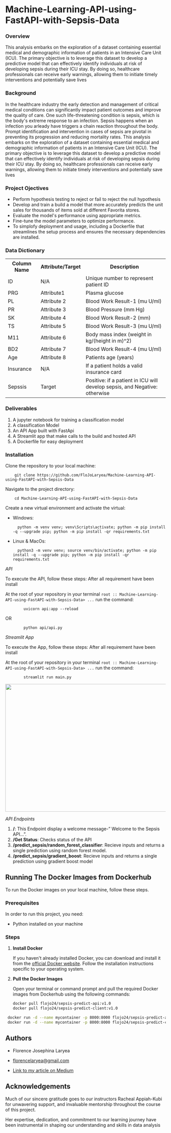 # Machine-Learning-API-using-FastAPI-with-Sepsis-Data



### Overview
This analysis embarks on the exploration of a dataset containing essential medical and demographic information of patients in an Intensive Care Unit (ICU). The primary objective is to leverage this dataset to develop a predictive model that can effectively identify individuals at risk of developing sepsis during their ICU stay. By doing so, healthcare professionals can receive early warnings, allowing them to initiate timely interventions and potentially save lives






### Background
In the healthcare industry the early detection and management of critical medical conditions can significantly impact patient outcomes and improve the quality of care. One such life-threatening condition is sepsis, which is the body's extreme response to an infection. Sepsis happens when an infection you arleady have triggers a chain reaction throughout the body. Prompt identification and intervention in cases of sepsis are pivotal in preventing its progression and reducing mortality rates. This analysis embarks on the exploration of a dataset containing essential medical and demographic information of patients in an Intensive Care Unit (ICU). The primary objective is to leverage this dataset to develop a predictive model that can effectively identify individuals at risk of developing sepsis during their ICU stay. By doing so, healthcare professionals can receive early warnings, allowing them to initiate timely interventions and potentially save lives


### Project Ojectives
- Perform hypothesis testing to reject or fail to reject the null hypothesis
- Develop and train a build a model that more accurately predicts the unit sales for thousands of items sold at different Favorita stores.
- Evaluate the model's performance using appropriate metrics.
- Fine-tune the model parameters to optimize performance.
- To simplofy deployment and usage, including a Dockerfile that streamlines the setup process and ensures the necessary dependencies are installed.




### Data Dictionary
<table>
  <tr>
    <th>Column Name</th>
    <th>Attribute/Target</th>
    <th>Description</th>
  </tr>
  <tr>
    <td>ID</td>
    <td>N/A</td>
    <td>Unique number to represent patient ID</td>
  </tr>
  <tr>
    <td>PRG</td>
    <td>Attribute1</td>
    <td>Plasma glucose</td>
  </tr>
  <tr>
    <td>PL</td>
    <td>Attribute 2</td>
    <td>Blood Work Result-1 (mu U/ml)</td>
  </tr>
  <tr>
    <td>PR</td>
    <td>Attribute 3</td>
    <td>Blood Pressure (mm Hg)</td>
  </tr>
  <tr>
    <td>SK</td>
    <td>Attribute 4</td>
    <td>Blood Work Result-2 (mm)</td>
  </tr>
  <tr>
    <td>TS</td>
    <td>Attribute 5</td>
    <td>Blood Work Result-3 (mu U/ml)</td>
  </tr>
  <tr>
    <td>M11</td>
    <td>Attribute 6</td>
    <td>Body mass index (weight in kg/(height in m)^2)</td>
  </tr>
  <tr>
    <td>BD2</td>
    <td>Attribute 7</td>
    <td>Blood Work Result-4 (mu U/ml)</td>
  </tr>
  <tr>
    <td>Age</td>
    <td>Attribute 8</td>
    <td>Patients age (years)</td>
  </tr>
  <tr>
    <td>Insurance</td>
    <td>N/A</td>
    <td>If a patient holds a valid insurance card</td>
  </tr>
  <tr>
    <td>Sepssis</td>
    <td>Target</td>
    <td>Positive: if a patient in ICU will develop sepsis, and Negative: otherwise</td>
  </tr>
</table>


### Deliverables 
1. A jupyter notebook for training a classification model
2. A classification Model
3. An API App built with FastApi
4. A Streamlit app that make calls to the build and hosted API
5. A Dockerfile for easy deployment 



### Installation 
Clone the repository to your local machine:


        git clone https://github.com/FloJoLaryea/Machine-Learning-API-using-FastAPI-with-Sepsis-Data

Navigate to the project directory:

        cd Machine-Learning-API-using-FastAPI-with-Sepsis-Data
Create a new virtual environment and activate the virtual:

- Windows:

        python -m venv venv; venv\Scripts\activate; python -m pip install -q --upgrade pip; python -m pip install -qr requirements.txt  

- Linux & MacOs:

        python3 -m venv venv; source venv/bin/activate; python -m pip install -q --upgrade pip; python -m pip install -qr requirements.txt

*API*

To execute the API, follow these steps:
After all requirement have been install

At the root of your repository in your terminal
`root :: Machine-Learning-API-using-FastAPI-with-Sepsis-Data> ...`
run the command:


            uvicorn api:app --reload 

OR

            python api/api.py




*Streamlit App*

To execute the App, follow these steps:
After all requirement have been install

At the root of your repository in your terminal
`root :: Machine-Learning-API-using-FastAPI-with-Sepsis-Data> ...`
run the command:


            streamlit run main.py



<img src="https://github.com/FloJoLaryea/Machine-Learning-API-using-FastAPI-with-Sepsis-Data/blob/main/gif.gif?raw=true" width="600" height="400" />


*API Endpoints* 

1. **/**: This Endpoint display a welcome message-” Welcome to the Sepsis API...”.
2. **/Get Status**: Checks status of the API
3. **/predict_sepsis/random_forest_classifier**: Recieve inputs and returns a single prediction using random forest model.
4. **/predict_sepsis/gradient_boost**: Recieve inputs and returns a single prediction using gradient boost model


## Running The Docker Images from Dockerhub

To run the Docker images on your local machine, follow these steps.

### Prerequisites

In order to run this project, you need:

- Python installed on your machine

### Steps

1. **Install Docker**

   If you haven't already installed Docker, you can download and install it from the [official Docker website](https://www.docker.com/get-started). Follow the installation instructions specific to your operating system.

2. **Pull the Docker Images**

   Open your terminal or command prompt and pull the required Docker images from Dockerhub using the following commands:

   ``` sh
   docker pull flojo24/sepsis-predict-api:v1.0     
   docker pull flojo24/sepsis-predict-client:v1.0 
   ```

  ``` sh
   docker run -d --name mycontainer -p 8000:8000 flojo24/sepsis-predict-api:v1.0
   docker run -d --name mycontainer -p 8000:8000 flojo24/sepsis-predict-client:v1.0
   ```


## Authors
- Florence Josephina Laryea
- florencelaryea@gmail.com

- [Link to my article on Medium](https://medium.com/@florencelaryea88/sepsis-prediction-with-fastapi-e088c8934d78)





## Acknowledgements

Much of our sincere gratitude goes to our instructors Racheal Appiah-Kubi for unwavering support, and invaluable mentorship throughout the course of this project.

Her expertise, dedication, and commitment to our learning journey have been instrumental in shaping our understanding and skills in data analysis
